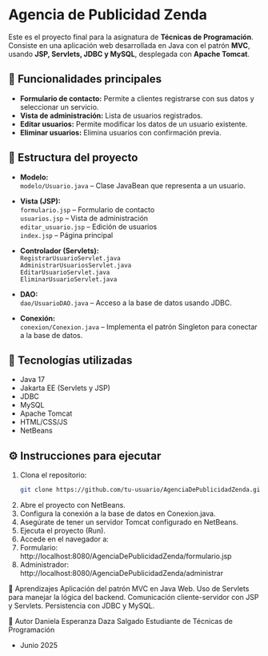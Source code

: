 # Agencia de Publicidad Zenda 

Este es el proyecto final para la asignatura de **Técnicas de Programación**. Consiste en una aplicación web desarrollada en Java con el patrón **MVC**, usando **JSP, Servlets, JDBC y MySQL**, desplegada con **Apache Tomcat**.

## 🚀 Funcionalidades principales

- **Formulario de contacto:** Permite a clientes registrarse con sus datos y seleccionar un servicio.
- **Vista de administración:** Lista de usuarios registrados.
- **Editar usuarios:** Permite modificar los datos de un usuario existente.
- **Eliminar usuarios:** Elimina usuarios con confirmación previa.

## 🧱 Estructura del proyecto

- **Modelo:**  
  `modelo/Usuario.java` – Clase JavaBean que representa a un usuario.

- **Vista (JSP):**  
  `formulario.jsp` – Formulario de contacto  
  `usuarios.jsp` – Vista de administración  
  `editar_usuario.jsp` – Edición de usuarios  
  `index.jsp` – Página principal

- **Controlador (Servlets):**  
  `RegistrarUsuarioServlet.java`  
  `AdministrarUsuariosServlet.java`  
  `EditarUsuarioServlet.java`  
  `EliminarUsuarioServlet.java`

- **DAO:**  
  `dao/UsuarioDAO.java` – Acceso a la base de datos usando JDBC.

- **Conexión:**  
  `conexion/Conexion.java` – Implementa el patrón Singleton para conectar a la base de datos.

## 🧪 Tecnologías utilizadas

- Java 17
- Jakarta EE (Servlets y JSP)
- JDBC
- MySQL
- Apache Tomcat
- HTML/CSS/JS
- NetBeans

## ⚙️ Instrucciones para ejecutar

1. Clona el repositorio:
   ```bash
   git clone https://github.com/tu-usuario/AgenciaDePublicidadZenda.git
   
2. Abre el proyecto con NetBeans.
3. Configura la conexión a la base de datos en Conexion.java.
4. Asegúrate de tener un servidor Tomcat configurado en NetBeans.
5. Ejecuta el proyecto (Run).
6. Accede en el navegador a:
7. Formulario: http://localhost:8080/AgenciaDePublicidadZenda/formulario.jsp
8. Administrador: http://localhost:8080/AgenciaDePublicidadZenda/administrar

🧠 Aprendizajes
Aplicación del patrón MVC en Java Web.
Uso de Servlets para manejar la lógica del backend.
Comunicación cliente-servidor con JSP y Servlets.
Persistencia con JDBC y MySQL.

📌 Autor
Daniela Esperanza Daza Salgado
Estudiante de Técnicas de Programación
- Junio 2025
